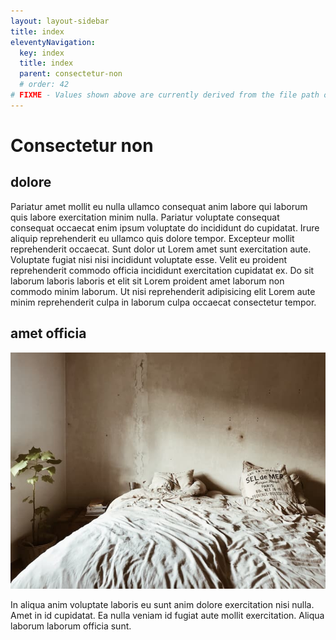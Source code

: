 ```yaml
---
layout: layout-sidebar
title: index
eleventyNavigation:
  key: index
  title: index
  parent: consectetur-non
  # order: 42
# FIXME - Values shown above are currently derived from the file path only, except order which is also commented out because it is optional. Correct as desired and delete comment(s).
---
```


# Consectetur non

## dolore

Pariatur amet mollit eu nulla ullamco consequat anim labore qui laborum quis labore exercitation minim nulla. Pariatur voluptate consequat consequat occaecat enim ipsum voluptate do incididunt do cupidatat. Irure aliquip reprehenderit eu ullamco quis dolore tempor. Excepteur mollit reprehenderit occaecat. Sunt dolor ut Lorem amet sunt exercitation aute. Voluptate fugiat nisi nisi incididunt voluptate esse. Velit eu proident reprehenderit commodo officia incididunt exercitation cupidatat ex. Do sit laborum laboris laboris et elit sit Lorem proident amet laborum non commodo minim laborum. Ut nisi reprehenderit adipisicing elit Lorem aute minim reprehenderit culpa in laborum culpa occaecat consectetur tempor.

## amet officia

<img class="bordered" src="/static/images/bulksplash-enka80-m0oeEBwpmWw.jpg" alt="bulksplash-enka80-m0oeEBwpmWw.jpg" />

In aliqua anim voluptate laboris eu sunt anim dolore exercitation nisi nulla. Amet in id cupidatat. Ea nulla veniam id fugiat aute mollit exercitation. Aliqua laborum laborum officia sunt.